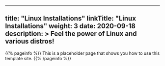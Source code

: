 
---
title: "Linux Installations"
linkTitle: "Linux Installations"
weight: 3
date: 2020-09-18
description: >
  Feel the power of Linux and various distros!
---

{{% pageinfo %}}
This is a placeholder page that shows you how to use this template site.
{{% /pageinfo %}}




